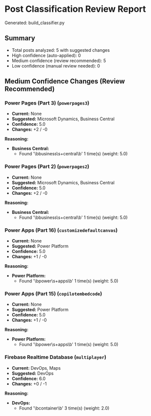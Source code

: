 # Post Classification Review Report
Generated: build_classifier.py

## Summary
- Total posts analyzed: 5 with suggested changes
- High confidence (auto-applied): 0
- Medium confidence (review recommended): 5
- Low confidence (manual review needed): 0

## Medium Confidence Changes (Review Recommended)

### Power Pages (Part 3) (`powerpages3`)
- **Current:** None
- **Suggested:** Microsoft Dynamics, Business Central
- **Confidence:** 5.0
- **Changes:** +2 / -0

**Reasoning:**
- **Business Central:**
  - Found '\bbusiness\s+central\b' 1 time(s) (weight: 5.0)

### Power Pages (Part 2) (`powerpages2`)
- **Current:** None
- **Suggested:** Microsoft Dynamics, Business Central
- **Confidence:** 5.0
- **Changes:** +2 / -0

**Reasoning:**
- **Business Central:**
  - Found '\bbusiness\s+central\b' 1 time(s) (weight: 5.0)

### Power Apps (Part 16) (`customizedefaultcanvas`)
- **Current:** None
- **Suggested:** Power Platform
- **Confidence:** 5.0
- **Changes:** +1 / -0

**Reasoning:**
- **Power Platform:**
  - Found '\bpower\s+apps\b' 1 time(s) (weight: 5.0)

### Power Apps (Part 15) (`copilotembedcode`)
- **Current:** None
- **Suggested:** Power Platform
- **Confidence:** 5.0
- **Changes:** +1 / -0

**Reasoning:**
- **Power Platform:**
  - Found '\bpower\s+apps\b' 1 time(s) (weight: 5.0)

### Firebase Realtime Database (`multiplayer`)
- **Current:** DevOps, Maps
- **Suggested:** DevOps
- **Confidence:** 6.0
- **Changes:** +0 / -1

**Reasoning:**
- **DevOps:**
  - Found '\bcontainer\b' 3 time(s) (weight: 2.0)
